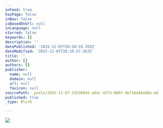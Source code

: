 ```yaml
---
inFeed: true
hasPage: false
inNav: false
isBasedOnUrl: null
inLanguage: null
starred: false
keywords: []
description: ''
datePublished: '2015-12-07T20:20:10.355Z'
dateModified: '2015-12-07T20:19:57.263Z'
title: ''
author: []
authors: []
publisher:
  name: null
  domain: null
  url: null
  favicon: null
sourcePath: _posts/2015-12-07-33530845-a9dc-45fd-8865-4b71644ba80a.md
published: true
_type: Blurb

---
```

![](https://the-grid-user-content.s3-us-west-2.amazonaws.com/1fc7c6c5-27e8-4eb4-80d7-0ef16b0adda2.jpg)